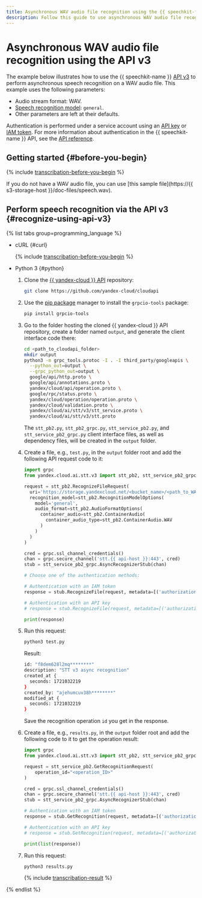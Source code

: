 ```yaml
---
title: Asynchronous WAV audio file recognition using the {{ speechkit-full-name }} API v3
description: Follow this guide to use asynchronous WAV audio file recognition in the API v3.
---
```


# Asynchronous WAV audio file recognition using the API v3

The example below illustrates how to use the {{ speechkit-name }} [API v3](../../stt-v3/api-ref/grpc/index.md) to perform asynchronous speech recognition on a WAV audio file. This example uses the following parameters:

* Audio stream format: WAV.
* [Speech recognition model](../models.md#tags): `general`.
* Other parameters are left at their defaults.

Authentication is performed under a service account using an [API key](../../../iam/concepts/authorization/api-key.md) or [IAM token](../../../iam/concepts/authorization/iam-token.md). For more information about authentication in the {{ speechkit-name }} API, see the [API reference](../../concepts/auth.md).

## Getting started {#before-you-begin}

{% include [transcribation-before-you-begin](../../../_includes/speechkit/transcribation-before-you-begin.md) %}

If you do not have a WAV audio file, you can use [this sample file](https://{{ s3-storage-host }}/doc-files/speech.wav).

## Perform speech recognition via the API v3 {#recognize-using-api-v3}

{% list tabs group=programming_language %}

- cURL {#curl}

  {% include [transcribation-before-you-begin](../../../_includes/speechkit/async-recognition-v3.md) %}

- Python 3 {#python}

  1. Clone the [{{ yandex-cloud }} API](https://github.com/yandex-cloud/cloudapi) repository:

      ```bash
      git clone https://github.com/yandex-cloud/cloudapi
      ```

  1. Use the [pip package](https://pip.pypa.io/en/stable/) manager to install the `grpcio-tools` package:

      ```bash
      pip install grpcio-tools
      ```

  1. Go to the folder hosting the cloned {{ yandex-cloud }} API repository, create a folder named `output`, and generate the client interface code there:

      ```bash
      cd <path_to_cloudapi_folder>
      mkdir output
      python3 -m grpc_tools.protoc -I . -I third_party/googleapis \
        --python_out=output \
        --grpc_python_out=output \
        google/api/http.proto \
        google/api/annotations.proto \
        yandex/cloud/api/operation.proto \
        google/rpc/status.proto \
        yandex/cloud/operation/operation.proto \
        yandex/cloud/validation.proto \
        yandex/cloud/ai/stt/v3/stt_service.proto \
        yandex/cloud/ai/stt/v3/stt.proto
      ```

      The `stt_pb2.py`, `stt_pb2_grpc.py`, `stt_service_pb2.py`, and `stt_service_pb2_grpc.py` client interface files, as well as dependency files, will be created in the `output` folder.

  1. Create a file, e.g., `test.py`, in the `output` folder root and add the following API request code to it:

      ```python
      import grpc
      from yandex.cloud.ai.stt.v3 import stt_pb2, stt_service_pb2_grpc

      request = stt_pb2.RecognizeFileRequest(
        uri='https://storage.yandexcloud.net/<bucket_name>/<path_to_WAV_file_in_bucket>',
        recognition_model=stt_pb2.RecognitionModelOptions(
          model='general',
          audio_format=stt_pb2.AudioFormatOptions(
            container_audio=stt_pb2.ContainerAudio(
              container_audio_type=stt_pb2.ContainerAudio.WAV
            )
          )
        )
      )

      cred = grpc.ssl_channel_credentials()
      chan = grpc.secure_channel('stt.{{ api-host }}:443', cred)
      stub = stt_service_pb2_grpc.AsyncRecognizerStub(chan)

      # Choose one of the authentication methods:

      # Authentication with an IAM token
      response = stub.RecognizeFile(request, metadata=[('authorization', 'Bearer <IAM_token>')])

      # Authentication with an API key
      # response = stub.RecognizeFile(request, metadata=[('authorization', 'Api-Key <API_key>')])

      print(response)
      ```

  1. Run this request:

      ```bash
      python3 test.py
      ```

      Result:

      ```bash
      id: "f8dem628l2mq********"
      description: "STT v3 async recognition"
      created_at {
        seconds: 1721032219
      }
      created_by: "ajehumcuv38h********"
      modified_at {
        seconds: 1721032219
      }
      ```

      Save the recognition operation `id` you get in the response.

  1. Create a file, e.g., `results.py`, in the `output` folder root and add the following code to it to get the operation result:

      ```python
      import grpc
      from yandex.cloud.ai.stt.v3 import stt_pb2, stt_service_pb2_grpc, stt_service_pb2

      request = stt_service_pb2.GetRecognitionRequest(
          operation_id="<operation_ID>"
      )

      cred = grpc.ssl_channel_credentials()
      chan = grpc.secure_channel('stt.{{ api-host }}:443', cred)
      stub = stt_service_pb2_grpc.AsyncRecognizerStub(chan)

      # Authentication with an IAM token
      response = stub.GetRecognition(request, metadata=[('authorization', 'Bearer <IAM_token>')])

      # Authentication with an API key
      # response = stub.GetRecognition(request, metadata=[('authorization', 'Api-Key <API_key>')])

      print(list(response))
      ```

  1. Run this request:

      ```bash
      python3 results.py
      ```

      {% include [transcribation-result](../../../_includes/speechkit/transcribe-result-example.md) %}


{% endlist %}
